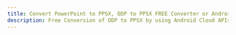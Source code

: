 ---title: Convert PowerPoint to PPSX, ODP to PPSX FREE Converter or Android SDKdescription: Free Conversion of ODP to PPSX by using Android Cloud APIs & SDKs. Also Create, Edit & Render Microsoft Word & OpenOffice documents in the Cloud.---